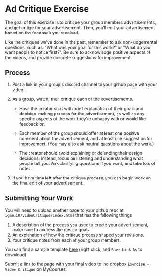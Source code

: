# Ad Critique Exercise

The goal of this exercise is to critique your group members advertisements, and get critiqe for your advertisement. Then, you'll edit your advertisement based on the feedback you received.

Like the critiques we've done in the past, remember to ask non-judgemental questions, such as: "What was your goal for this work?" or "What do you want people to notice first?". Be sure to acknowledge positive aspects of the videos, and provide concrete suggestions for improvement.


## Process

1.  Post a link in your group's discord channel to your github page with your video.

2.  As a group, watch, then critique each of the advertisements.

    -   Have the creator start with brief explanation of their goals and decision-making process for the advertisement, as well as any specific aspects of the work they're unhappy with or would like feedback on.

    -   Each member of the group should offer at least one positive comment about the advertisement, and at least one suggestion for improvement. (You may also ask neutral questions about the work.)

    -   The creator should avoid explaining or defending their design decisions; instead, focus on listening and understanding what people tell you. Ask clarifying questions if you want, and take lots of notes.

3.  If you have time left after the critique process, you can begin work on the final edit of your advertisement.

## Submitting Your Work

You will need to upload another page to your github repo at `igme110/videoCritique/index.html` that has the following things

1.   A description of the process you used to create your advertisement, make sure to address the design goals
2.   An explanation of how the critique process shaped your revisions.
3.  Your critique notes from each of your group members.

You can find a sample template [here](index.html) (right click, and `Save Link As` to download)

Submit a link to the page with your final video to the dropbox `Exercise - Video Critique` on MyCourses.
